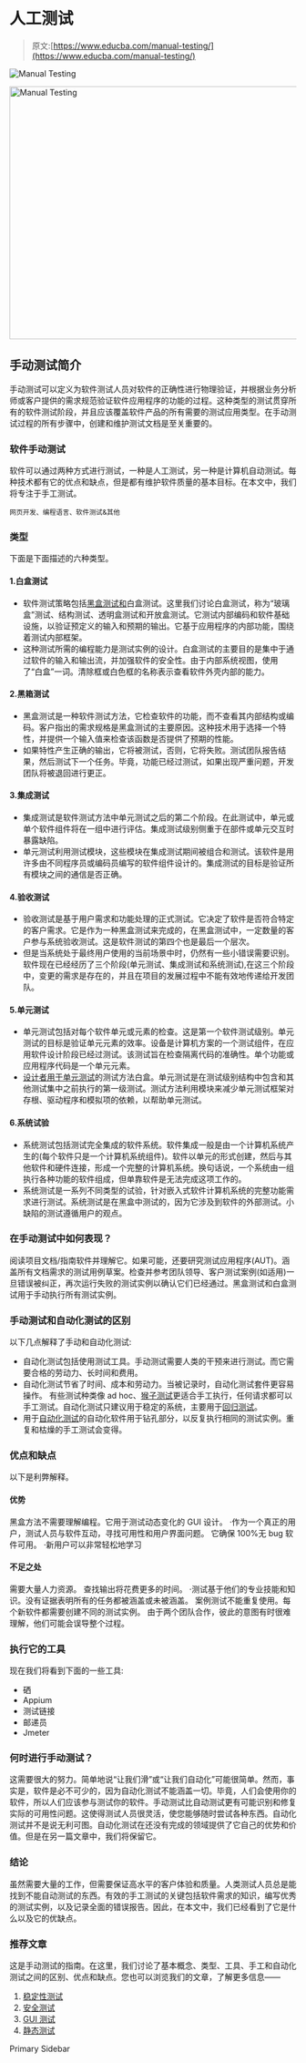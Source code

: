 # 人工测试

> 原文:[https://www.educba.com/manual-testing/](https://www.educba.com/manual-testing/)

![Manual Testing](../Images/8dc87bf5d6ba453bbc83cd60d1495184.png)

<noscript><img class="alignnone size-full wp-image-213594" src="../Images/8dc87bf5d6ba453bbc83cd60d1495184.png" alt="Manual Testing" width="900" height="444" data-original-src="https://cdn.educba.com/academy/wp-content/uploads/2019/09/Manual-Testing.png"/></noscript>

## 手动测试简介

手动测试可以定义为软件测试人员对软件的正确性进行物理验证，并根据业务分析师或客户提供的需求规范验证软件应用程序的功能的过程。这种类型的测试贯穿所有的软件测试阶段，并且应该覆盖软件产品的所有需要的测试应用类型。在手动测试过程的所有步骤中，创建和维护测试文档是至关重要的。

### 软件手动测试

软件可以通过两种方式进行测试，一种是人工测试，另一种是计算机自动测试。每种技术都有它的优点和缺点，但是都有维护软件质量的基本目标。在本文中，我们将专注于手工测试。

<small>网页开发、编程语言、软件测试&其他</small>

### 类型

下面是下面描述的六种类型。

#### 1.白盒测试

*   软件测试策略包括[黑盒测试和](https://www.educba.com/white-box-testing-vs-black-box-testing/)白盒测试。这里我们讨论白盒测试，称为“玻璃盒”测试、结构测试、透明盒测试和开放盒测试。它测试内部编码和软件基础设施，以验证预定义的输入和预期的输出。它基于应用程序的内部功能，围绕着测试内部框架。
*   这种测试所需的编程能力是测试实例的设计。白盒测试的主要目的是集中于通过软件的输入和输出流，并加强软件的安全性。由于内部系统视图，使用了“白盒”一词。清除框或白色框的名称表示查看软件外壳内部的能力。

#### 2.黑箱测试

*   黑盒测试是一种软件测试方法，它检查软件的功能，而不查看其内部结构或编码。客户指出的需求规格是黑盒测试的主要原因。这种技术用于选择一个特性，并提供一个输入值来检查该函数是否提供了预期的性能。
*   如果特性产生正确的输出，它将被测试，否则，它将失败。测试团队报告结果，然后测试下一个任务。毕竟，功能已经过测试，如果出现严重问题，开发团队将被退回进行更正。

#### 3.集成测试

*   集成测试是软件测试方法中单元测试之后的第二个阶段。在此测试中，单元或单个软件组件将在一组中进行评估。集成测试级别侧重于在部件或单元交互时暴露缺陷。
*   单元测试利用测试模块，这些模块在集成测试期间被组合和测试。该软件是用许多由不同程序员或编码员编写的软件组件设计的。集成测试的目标是验证所有模块之间的通信是否正确。

#### 4.验收测试

*   验收测试是基于用户需求和功能处理的正式测试。它决定了软件是否符合特定的客户需求。它是作为一种黑盒测试来完成的，在黑盒测试中，一定数量的客户参与系统验收测试。这是软件测试的第四个也是最后一个层次。
*   但是当系统处于最终用户使用的当前场景中时，仍然有一些小错误需要识别。软件现在已经经历了三个阶段(单元测试、集成测试和系统测试),在这三个阶段中，变更的需求是存在的，并且在项目的发展过程中不能有效地传递给开发团队。

#### 5.单元测试

*   单元测试包括对每个软件单元或元素的检查。这是第一个软件测试级别。单元测试的目标是验证单元元素的效率。设备是计算机方案的一个测试组件，在应用软件设计阶段已经过测试。该测试旨在检查隔离代码的准确性。单个功能或应用程序代码是一个单元元素。
*   [设计者用于单元测试](https://www.educba.com/unit-testing/)的测试方法白盒。单元测试是在测试级别结构中包含和其他测试集中之前执行的第一级测试。测试方法利用模块来减少单元测试框架对存根、驱动程序和模拟项的依赖，以帮助单元测试。

#### 6.系统试验

*   系统测试包括测试完全集成的软件系统。软件集成一般是由一个计算机系统产生的(每个软件只是一个计算机系统组件)。软件以单元的形式创建，然后与其他软件和硬件连接，形成一个完整的计算机系统。换句话说，一个系统由一组执行各种功能的软件组成，但单靠软件是无法完成这项工作的。
*   系统测试是一系列不同类型的试验，针对嵌入式软件计算机系统的完整功能需求进行测试。系统测试是在黑盒中测试的，因为它涉及到软件的外部测试。小缺陷的测试遵循用户的观点。

### 在手动测试中如何表现？

阅读项目文档/指南软件并理解它。如果可能，还要研究测试应用程序(AUT)。涵盖所有文档需求的测试用例草案。检查并参考团队领导、客户测试案例(如适用)一旦错误被纠正，再次运行失败的测试实例以确认它们已经通过。黑盒测试和白盒测试用于手动执行所有测试实例。

### 手动测试和自动化测试的区别

以下几点解释了手动和自动化测试:

*   自动化测试包括使用测试工具。手动测试需要人类的干预来进行测试。而它需要合格的劳动力、长时间和费用。
*   自动化测试节省了时间、成本和劳动力。当被记录时，自动化测试套件更容易操作。
    有些测试种类像 ad hoc、[猴子测试](https://www.educba.com/monkey-testing/)更适合手工执行，任何请求都可以手工测试。自动化测试只建议用于稳定的系统，主要用于[回归测试](https://www.educba.com/regression-testing/)。
*   用于[自动化测试](https://www.educba.com/automation-testing/)的自动化软件用于钻孔部分，以反复执行相同的测试实例。重复和枯燥的手工测试会变得。

### 优点和缺点

以下是利弊解释。

#### 优势

黑盒方法不需要理解编程。它用于测试动态变化的 GUI 设计。
·作为一个真正的用户，测试人员与软件互动，寻找可用性和用户界面问题。
它确保 100%无 bug 软件可用。
·新用户可以非常轻松地学习

#### 不足之处

需要大量人力资源。
查找输出将花费更多的时间。
·测试基于他们的专业技能和知识。没有证据表明所有的任务都被涵盖或未被涵盖。
案例测试不能重复使用。每个新软件都需要创建不同的测试实例。
由于两个团队合作，彼此的意图有时很难理解，他们可能会误导整个过程。

### 执行它的工具

现在我们将看到下面的一些工具:

*   硒
*   Appium
*   测试链接
*   邮递员
*   Jmeter

### 何时进行手动测试？

这需要很大的努力。简单地说“让我们滑”或“让我们自动化”可能很简单。然而，事实是，软件是必不可少的，因为自动化测试不能涵盖一切。毕竟，人们会使用你的软件，所以人们应该参与测试你的软件。手动测试比自动测试更有可能识别和修复实际的可用性问题。这使得测试人员很灵活，使您能够随时尝试各种东西。自动化测试并不是说无利可图。自动化测试在还没有完成的领域提供了它自己的优势和价值。但是在另一篇文章中，我们将保留它。

### 结论

虽然需要大量的工作，但需要保证高水平的客户体验和质量。人类测试人员总是能找到不能自动测试的东西。有效的手工测试的关键包括软件需求的知识，编写优秀的测试实例，以及记录全面的错误报告。因此，在本文中，我们已经看到了它是什么以及它的优缺点。

### 推荐文章

这是手动测试的指南。在这里，我们讨论了基本概念、类型、工具、手工和自动化测试之间的区别、优点和缺点。您也可以浏览我们的文章，了解更多信息——

1.  [稳定性测试](https://www.educba.com/stability-testing/)
2.  [安全测试](https://www.educba.com/security-testing/)
3.  [GUI 测试](https://www.educba.com/gui-testing/)
4.  [静态测试](https://www.educba.com/static-testing/)

<footer class="entry-footer">

<aside class="sidebar sidebar-primary widget-area" role="complementary" aria-label="Primary Sidebar">Primary Sidebar</aside>

</footer>